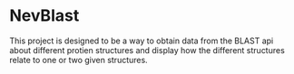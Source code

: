 # NevBlast

This project is designed to be a way to obtain data from the BLAST api about different protien structures and display how the different structures relate to one or two given structures. 

